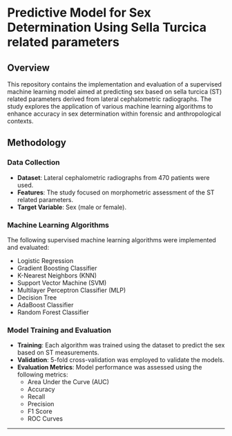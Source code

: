 # Predictive Model for Sex Determination Using Sella Turcica related parameters

## Overview

This repository contains the implementation and evaluation of a supervised machine learning model aimed at predicting sex based on sella turcica (ST) related parameters derived from lateral cephalometric radiographs. The study explores the application of various machine learning algorithms to enhance accuracy in sex determination within forensic and anthropological contexts.

## Methodology

### Data Collection

- **Dataset**: Lateral cephalometric radiographs from 470 patients were used.
- **Features**: The study focused on morphometric assessment of the ST related parameters.
- **Target Variable**: Sex (male or female).

### Machine Learning Algorithms

The following supervised machine learning algorithms were implemented and evaluated:

- Logistic Regression
- Gradient Boosting Classifier
- K-Nearest Neighbors (KNN)
- Support Vector Machine (SVM)
- Multilayer Perceptron Classifier (MLP)
- Decision Tree
- AdaBoost Classifier
- Random Forest Classifier

### Model Training and Evaluation

- **Training**: Each algorithm was trained using the dataset to predict the sex based on ST measurements.
- **Validation**: 5-fold cross-validation was employed to validate the models.
- **Evaluation Metrics**: Model performance was assessed using the following metrics:
  - Area Under the Curve (AUC)
  - Accuracy
  - Recall
  - Precision
  - F1 Score
  - ROC Curves

---

